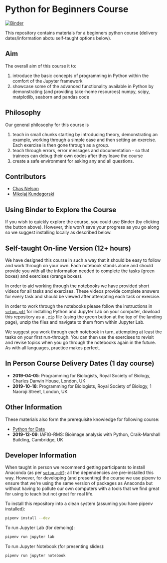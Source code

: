 # Python for Beginners Course

[![Binder](https://mybinder.org/badge_logo.svg)](https://mybinder.org/v2/gh/ChasNelson1990/python-zero-to-hero-beginners-course/main)

This repository contains materials for a beginners python course (delivery dates/information abotu self-taught options below).

## Aim

The overall aim of this course it to:

1. introduce the basic concepts of programming in Python within the comfort of the Jupyter framework
2. showcase some of the advanced functionality available in Python by demonstrating (and providing take-home resources) numpy, scipy, matplotlib, seaborn and pandas code

## Philosophy

Our general philosophy for this course is

1. teach in small chunks starting by introducing theory, demonstrating an example, working through a simple case and then setting an exercise. Each exercise is then gone through as a group.
2. teach through errors, error messages and documentation - so that trainees can debug their own codes after they leave the course
3. create a safe environment for asking any and all questions.

## Contributors

- [Chas Nelson](https://github.com/ChasNelson1990)
- [Mikolaj Kundegorski](https://github.com/mixmixmix)

## Using Binder to Explore the Course

If you wish to quickly explore the course, you could use Binder (by clicking the button above). However, this won’t save your progress as you go along so we suggest installing locally as described below.

## Self-taught On-line Version (12+ hours)

We have designed this course in such a way that it should be easy to follow and work through on your own. Each notebook stands alone and should provide you with all the information needed to complete the tasks (green boxes) and exercises (orange boxes).

In order to aid working through the notebooks we have provided short videos for all tasks and exercises. These videos provide complete answers for every task and should be viewed after attempting each task or exercise.

In order to work through the notebooks please follow the instructions in [`setup.pdf`](https://github.com/ChasNelson1990/python-zero-to-hero-beginners-course/blob/main/setup/setup.pdf) for installing Python and Jupyter Lab on your computer, dowload this repository as a `.zip` file (using the green button at the top of the landing page), unzip the files and navigate to them from within Jupyter Lab.

We suggest you work through each notebook in turn, attempting at least the tasks on your first run-through. You can then use the exercises to revisit and revise topics when you go through the notebooks again in the future. As with all languages, practice makes perfect.

## In Person Course Delivery Dates (1 day course)

- **2019-04-05**: Programming for Biologists, Royal Society of Biology, Charles Darwin House, London, UK
- **2019-10-18**: Programming for Biologists, Royal Society of Biology, 1 Naoroji Street, London, UK

## Other Information

These materials also form the prerequisite knowledge for following course:

- [Python for Data](https://github.com/ChasNelson1990/python-for-data-course)
- **2019-12-09**: IAFIG-RMS: Bioimage analysis with Python, Craik-Marshall Building, Cambridge, UK

## Developer Information

When taught in person we recommend getting participants to install Anaconda (as per [`setup.pdf`](https://github.com/ChasNelson1990/python-zero-to-hero-beginners-course/blob/main/setup/setup.pdf)); all the dependencies are pre-installed this way.
However, for developing (and presenting) the course we use pipenv to ensure that we're using the same version of packages as Anaconda but without having to pollute our own computers with a tools that we find great for using to teach but not great for real life.

To install this repository into a clean system (assuming you have pipenv installed):

```bash
pipenv install --dev
```

To run Jupyter Lab (for demoing):

```bash
pipenv run jupyter lab
```

To run Jupyter Notebook (for presenting slides):

```bash
pipenv run jupyter notebook
```
